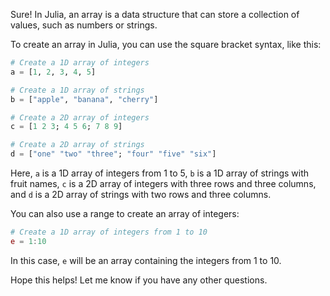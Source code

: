 Sure! In Julia, an array is a data structure that can store a collection of values, such as numbers or strings. 

To create an array in Julia, you can use the square bracket syntax, like this:

```julia
# Create a 1D array of integers
a = [1, 2, 3, 4, 5]

# Create a 1D array of strings
b = ["apple", "banana", "cherry"]

# Create a 2D array of integers
c = [1 2 3; 4 5 6; 7 8 9]

# Create a 2D array of strings
d = ["one" "two" "three"; "four" "five" "six"]
```

Here, `a` is a 1D array of integers from 1 to 5, `b` is a 1D array of strings with fruit names, `c` is a 2D array of integers with three rows and three columns, and `d` is a 2D array of strings with two rows and three columns.

You can also use a range to create an array of integers:

```julia
# Create a 1D array of integers from 1 to 10
e = 1:10
```

In this case, `e` will be an array containing the integers from 1 to 10.

Hope this helps! Let me know if you have any other questions.